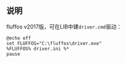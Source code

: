 ## 说明

fluffos v2017版，可在LIB中建`driver.cmd`驱动：

```
@echo off
set FLUFFOS="C:\fluffos\driver.exe"
%FLUFFOS% driver.ini %*
pause
```
